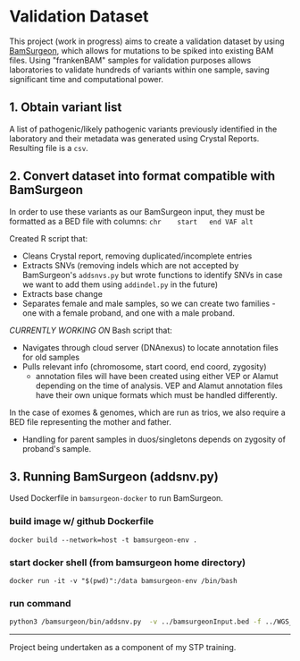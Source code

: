 # Validation Dataset

This project (work in progress) aims to create a validation dataset by using [BamSurgeon](https://github.com/adamewing/bamsurgeon), which allows for mutations to be spiked into existing BAM files. Using "frankenBAM" samples for validation purposes allows laboratories to validate hundreds of variants within one sample, saving significant time and computational power. 

## 1. Obtain variant list

A list of pathogenic/likely pathogenic variants previously identified in the laboratory and their metadata was generated using Crystal Reports. Resulting file is a `csv`.

## 2. Convert dataset into format compatible with BamSurgeon

In order to use these variants as our BamSurgeon input, they must be formatted as a BED file with columns: 
`chr    start   end VAF alt`

Created R script that:
- Cleans Crystal report, removing duplicated/incomplete entries
- Extracts SNVs (removing indels which are not accepted by BamSurgeon's `addsnvs.py` but wrote functions to identify SNVs in case we want to add them using `addindel.py` in the future)
- Extracts base change
- Separates female and male samples, so we can create two families - one with a female proband, and one with a male proband. 

*CURRENTLY WORKING ON* Bash script that:
- Navigates through cloud server (DNAnexus) to locate annotation files for old samples
- Pulls relevant info (chromosome, start coord, end coord, zygosity)
    - annotation files will have been created using either VEP or Alamut depending on the time of analysis. VEP and Alamut annotation files have their own unique formats which must be handled differently. 

In the case of exomes & genomes, which are run as trios, we also require a BED file representing the mother and father. 
- Handling for parent samples in duos/singletons depends on zygosity of proband's sample. 

## 3. Running BamSurgeon (addsnv.py)

Used Dockerfile in `bamsurgeon-docker` to run BamSurgeon. 

### build image w/ github Dockerfile

`docker build --network=host -t bamsurgeon-env .`

### start docker shell (from bamsurgeon home directory)

`docker run -it -v "$(pwd)":/data bamsurgeon-env /bin/bash`

### run command

```bash
python3 /bamsurgeon/bin/addsnv.py  -v ../bamsurgeonInput.bed -f ../WGS_EX2500218_22CFV7LT4.bam --aligner mem --picardjar /picard.jar -p 8 -o output.bam -r ../genome/GCA_000001405.15_GRCh38_no_alt_analysis_set_plus_hs38d1_maskedGRC_exclusions_v2_no_chr.fasta
```

---

Project being undertaken as a component of my STP training. 